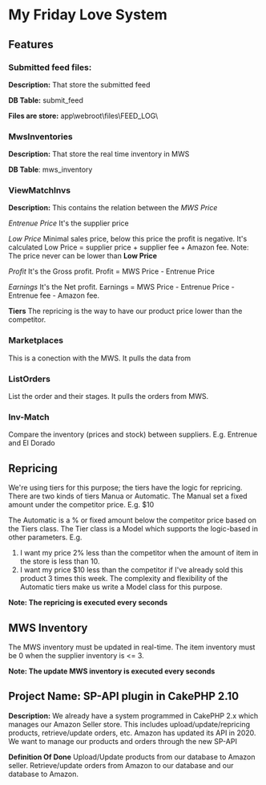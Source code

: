 # My Friday Love System

## Features
### Submitted feed files: 
**Description:**
That store the submitted feed 

**DB Table:** submit_feed

**Files are store:** app\webroot\files\FEED_LOG\

### MwsInventories
**Description:**
That store the real time inventory in MWS

**DB Table**: mws_inventory

### ViewMatchInvs
**Description:**
This contains the relation between the 
*MWS Price*

*Entrenue Price* It's the supplier price

*Low Price* Minimal sales price, below this price the profit is negative. It's calculated Low Price = supplier price + supplier fee + Amazon fee. Note: The price never can be lower than **Low Price**

*Profit* It's the Gross profit. Profit = MWS Price - Entrenue Price

*Earnings* It's the Net profit. Earnings = MWS Price - Entrenue Price - Entrenue fee - Amazon fee.

**Tiers** 
The repricing is the way to have our product price lower than the competitor.

### Marketplaces
This is a conection with the MWS. It pulls the data from

### ListOrders
List the order and their stages. It pulls the orders from MWS.

### Inv-Match
Compare the inventory (prices and stock) between suppliers. E.g. Entrenue and El Dorado

## Repricing

We're using tiers for this purpose; the tiers have the logic for repricing.
There are two kinds of tiers Manua or Automatic.
The Manual set a fixed amount under the competitor price. E.g. $10

The Automatic is a % or fixed amount below the competitor price based on the Tiers class. The Tier class is a Model which supports the logic-based in other parameters. 
E.g. 
1. I want my price 2% less than the competitor when the amount of item in the store is less than 10.
2. I want my price $10 less than the competitor if I've already sold this product 3 times this week.
The complexity and flexibility of the Automatic tiers make us write a Model class for this purpose.

**Note: The repricing is executed every seconds**

## MWS Inventory

The MWS inventory must be updated in real-time. The item inventory must be 0 when the supplier inventory is <= 3.

**Note: The update MWS inventory is executed every seconds**

## Project Name: SP-API plugin in CakePHP 2.10

**Description:**
We already have a system programmed in CakePHP 2.x which manages our Amazon Seller store. This includes upload/update/repricing products, retrieve/update orders, etc.
Amazon has updated its API in 2020.
We want to manage our products and orders through the new SP-API

**Definition Of Done**
Upload/Update products from our database to Amazon seller.
Retrieve/update orders from Amazon to our database and our database to Amazon.


